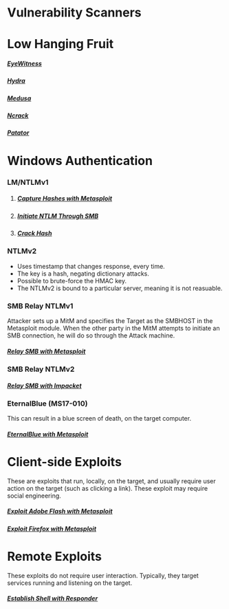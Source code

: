 # Vulnerability Scanners

# Low Hanging Fruit
##### [EyeWitness](../../Tools/Credentials_Cryptography/EyeWitness/README.md)

##### [Hydra](../../Tools/Credentials_Cryptography/Hydra/README.md)

##### [Medusa](../../Tools/Credentials_Cryptography/Medusa/README.md)

##### [Ncrack](../../Tools/Credentials_Cryptography/Ncrack/README.md)

##### [Patator](../../Tools/Credentials_Cryptography/Patator/README.md)

# Windows Authentication
### LM/NTLMv1
1) ##### [Capture Hashes with Metasploit](../../Tools/Metasploit/README.md#Capture-SMB-Hashes)
2) ##### [Initiate NTLM Through SMB](../SocialEngineering/README.md#Initiate-NTLM-Through-SMB)
3) ##### [Crack Hash](../../Tools/Credentials_Cryptography/README.md#Crack-NTLM-In-Two-Steps)

### NTLMv2
* Uses timestamp that changes response, every time.
* The key is a hash, negating dictionary attacks.
* Possible to brute-force the HMAC key.
* The NTLMv2 is bound to a particular server, meaning it is not reasuable.

### SMB Relay NTLMv1
Attacker sets up a MitM and specifies the Target as the SMBHOST in the Metasploit module.  When the other party in the MitM attempts to initiate an SMB connection, he will do so through the Attack machine.
##### [Relay SMB with Metasploit](../../Tools/Metasploit/README.md#SMB-Relay)

### SMB Relay NTLMv2
##### [Relay SMB with Impacket](../../Tools/Impacket/README.md#SMB-Relay)

### EternalBlue (MS17-010)
This can result in a blue screen of death, on the target computer.
##### [EternalBlue with Metasploit](../../Tools/Metasploit/README.md#EternalBlue)

# Client-side Exploits
These are exploits that run, locally, on the target, and usually require user action on the target (such as clicking a link).  These exploit may require social engineering.
##### [Exploit Adobe Flash with Metasploit](../../Tools/Metasploit/README.md#Exploit-Client-with-Adobe-Flash)
##### [Exploit Firefox with Metasploit](../../Tools/Metasploit/README.md#Exploit-Client-with-Firefox)

# Remote Exploits
These exploits do not require user interaction.  Typically, they target services running and listening on the target.
##### [Establish Shell with Responder](../../Tools/MitM/Responder/README.md#Establish-Shell)
